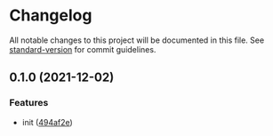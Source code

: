 # Changelog

All notable changes to this project will be documented in this file. See [standard-version](https://github.com/conventional-changelog/standard-version) for commit guidelines.

## 0.1.0 (2021-12-02)


### Features

* init ([494af2e](https://github.com/delight-rpc/websocket/commit/494af2eeedcc0316d4722c2872b5e21a29afe8a6))
